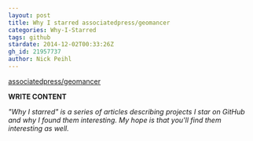 ```yaml
---
layout: post
title: Why I starred associatedpress/geomancer
categories: Why-I-Starred
tags: github
stardate: 2014-12-02T00:33:26Z
gh_id: 21957737
author: Nick Peihl
---
```


[associatedpress/geomancer](star.repo.html_url)

**WRITE CONTENT**

*"Why I starred" is a series of articles describing projects I star on GitHub and why I found them interesting. My hope is that you'll find them interesting as well.*

